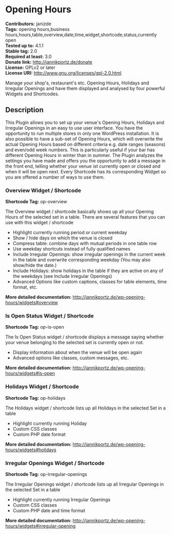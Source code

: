 # Opening Hours #
**Contributors:** janizde  
**Tags:** opening hours,business hours,hours,table,overview,date,time,widget,shortcode,status,currently open  
**Tested up to:** 4.1.1  
**Stable tag:** 2.0  
**Required at least:** 3.0  
**Donate link:** http://jannikportz.de/donate  
**License:** GPLv2 or later  
**License URI:** http://www.gnu.org/licenses/gpl-2.0.html  

Manage your shop's, restaurant's etc. Opening Hours, Holidays and Irregular Openings and have them displayed and analysed by four powerful Widgets and Shortcodes.

## Description ##
This Plugin allows you to set up your venue's Opening Hours, Holidays and Irregular Openings in an easy to use user interface.
You have the opportunity to run multiple stores in only one WordPress installation. It is also possible to have a sub-set of Opening Hours, which will overwrite the actual Opening Hours based on different criteria e.g. date ranges (seasons) and even/odd week numbers. This is particularly useful if your bar has different Opening Hours in winter than in summer.
The Plugin analyzes the settings you have made and offers you the opportunity to add a message in the front end, telling whether your venue ist currently open or closed and when it will be open next.
Every Shortcode has its corresponding Widget so you are offered a number of ways to use them.

### Overview Widget / Shortcode ###

**Shortcode Tag:** op-overview  

The Overview widget / shortcode basically shows up all your Opening Hours of the selected set in a table.
There are several features that you can use with this widget / shortcode

*   Highlight currently running period or current weekday
*   Show / hide days on which the venue is closed
*   Compress table: combine days with mutual periods in one table row
*   Use weekday shortcuts instead of fully qualified names
*   Include Irregular Openings: show irregular openings in the current week in the table and overwrite corresponding weekday (You may also show/hide the date.)
*   Include Holidays: show holidays in the table if they are active on any of the weekdays (see Include Irregular Openings)
*   Advanced Options like custom captions, classes for table elements, time format, etc.

**More detailed documentation:** http://jannikportz.de/wp-opening-hours/widgets#overview  

### Is Open Status Widget / Shortcode ###

**Shortcode Tag:** op-is-open  

The Is Open Status widget / shortcode displays a message saying whether your venue belonging to the selected set is currently open or not.

*   Display information about when the venue will be open again
*   Advanced options like classes, custom messages, etc.

**More detailed documentation:** http://jannikportz.de/wp-opening-hours/widgets#is-open  

### Holidays Widget / Shortcode ###

**Shortcode Tag:** op-holidays  

The Holidays widget / shortcode lists up all Holidays in the selected Set in a table

*   Highlight currently running Holiday
*   Custom CSS classes
*   Custom PHP date format

**More detailed documentation:** http://jannikportz.de/wp-opening-hours/widgets#holidays  

### Irregular Openings Widget / Shortcode ###

**Shortcode Tag:** op-irregular-openings  

The Irregular Openings widget / shortcode lists up all Irregular Openings in the selected Set in a table

*   Highlight currently running Irregular Openings
*   Custom CSS classes
*   Custom PHP date and time format

**More detailed documentation:** http://jannikportz.de/wp-opening-hours/widgets#irregular-opening  